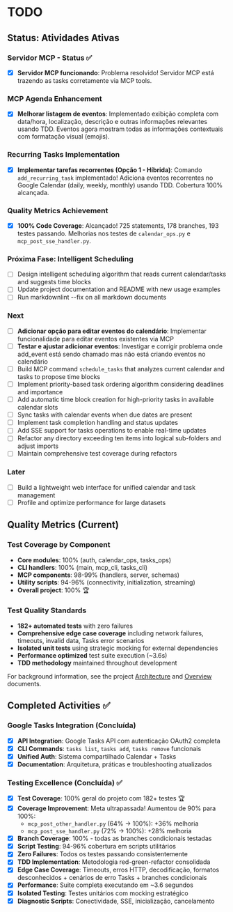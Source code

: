 # TODO

## Status: Atividades Ativas

### Servidor MCP - Status ✅

- [x] **Servidor MCP funcionando**: Problema resolvido! Servidor MCP está trazendo as tasks corretamente via MCP tools.

### MCP Agenda Enhancement

- [x] **Melhorar listagem de eventos**: Implementado exibição completa com data/hora, localização, descrição e outras informações relevantes usando TDD. Eventos agora mostram todas as informações contextuais com formatação visual (emojis).

### Recurring Tasks Implementation

- [x] **Implementar tarefas recorrentes (Opção 1 - Híbrida)**: Comando `add_recurring_task` implementado! Adiciona eventos recorrentes no Google Calendar (daily, weekly, monthly) usando TDD. Cobertura 100% alcançada.

### Quality Metrics Achievement  

- [x] **100% Code Coverage**: Alcançado! 725 statements, 178 branches, 193 testes passando. Melhorias nos testes de `calendar_ops.py` e `mcp_post_sse_handler.py`.

### Próxima Fase: Intelligent Scheduling

- [ ] Design intelligent scheduling algorithm that reads current
  calendar/tasks and suggests time blocks
- [ ] Update project documentation and README with new usage examples
- [ ] Run markdownlint --fix on all markdown documents

### Next

- [ ] **Adicionar opção para editar eventos do calendário**: Implementar funcionalidade para editar eventos existentes via MCP
- [ ] **Testar e ajustar adicionar eventos**: Investigar e corrigir problema onde add_event está sendo chamado mas não está criando eventos no calendário
- [ ] Build MCP command `schedule_tasks` that analyzes current calendar
  and tasks to propose time blocks
- [ ] Implement priority-based task ordering algorithm considering
  deadlines and importance
- [ ] Add automatic time block creation for high-priority tasks in
  available calendar slots
- [ ] Sync tasks with calendar events when due dates are present
- [ ] Implement task completion handling and status updates
- [ ] Add SSE support for tasks operations to enable real-time updates
- [ ] Refactor any directory exceeding ten items into logical sub-folders
  and adjust imports
- [ ] Maintain comprehensive test coverage during refactors

### Later

- [ ] Build a lightweight web interface for unified calendar and task management
- [ ] Profile and optimize performance for large datasets

## Quality Metrics (Current)

### Test Coverage by Component

- **Core modules**: 100% (auth, calendar_ops, tasks_ops)
- **CLI handlers**: 100% (main, mcp_cli, tasks_cli)
- **MCP components**: 98-99% (handlers, server, schemas)
- **Utility scripts**: 94-96% (connectivity, initialization,
  streaming)
- **Overall project**: 100% 🏆

### Test Quality Standards

- **182+ automated tests** with zero failures
- **Comprehensive edge case coverage** including network failures,
  timeouts, invalid data, Tasks error scenarios
- **Isolated unit tests** using strategic mocking for external
  dependencies
- **Performance optimized** test suite execution (~3.6s)
- **TDD methodology** maintained throughout development

For background information, see the project [Architecture](doc/architecture.md)
and [Overview](doc/overview.md) documents.

## Completed Activities ✅

### Google Tasks Integration (Concluída)

- [x] **API Integration**: Google Tasks API com autenticação OAuth2 completa
- [x] **CLI Commands**: `tasks list`, `tasks add`, `tasks remove` funcionais
- [x] **Unified Auth**: Sistema compartilhado Calendar + Tasks
- [x] **Documentation**: Arquitetura, práticas e troubleshooting atualizados

### Testing Excellence (Concluída) ✅

- [x] **Test Coverage**: 100% geral do projeto com 182+ testes 🏆
- [x] **Coverage Improvement**: Meta ultrapassada! Aumentou de 90% para 100%:
  - `mcp_post_other_handler.py` (64% → 100%): +36% melhoria
  - `mcp_post_sse_handler.py` (72% → 100%): +28% melhoria
- [x] **Branch Coverage**: 100% - todas as branches condicionais testadas
- [x] **Script Testing**: 94-96% cobertura em scripts utilitários
- [x] **Zero Failures**: Todos os testes passando consistentemente
- [x] **TDD Implementation**: Metodologia red-green-refactor consolidada
- [x] **Edge Case Coverage**: Timeouts, erros HTTP, decodificação,
  formatos desconhecidos + cenários de erro Tasks + branches condicionais
- [x] **Performance**: Suite completa executando em ~3.6 segundos
- [x] **Isolated Testing**: Testes unitários com mocking estratégico
- [x] **Diagnostic Scripts**: Conectividade, SSE, inicialização,
  cancelamento
